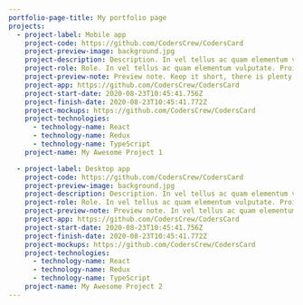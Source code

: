 ```yaml
---
portfolio-page-title: My portfolio page
projects:
  - project-label: Mobile app
    project-code: https://github.com/CodersCrew/CodersCard
    project-preview-image: background.jpg
    project-description: Description. In vel tellus ac quam elementum vulputate. Proin quis eros in elit luctus tempor. Aenean in hendrerit metus. Donec congue enim a dui efficitur, a pellentesque.
    project-role: Role. In vel tellus ac quam elementum vulputate. Proin quis eros in elit luctus tempor. Aenean in hendrerit metus. Donec congue enim a dui efficitur, a pellentesque.
    project-preview-note: Preview note. Keep it short, there is plenty to read after you click me
    project-app: https://github.com/CodersCrew/CodersCard
    project-start-date: 2020-08-23T10:45:41.756Z
    project-finish-date: 2020-08-23T10:45:41.772Z
    project-mockups: https://github.com/CodersCrew/CodersCard
    project-technologies:
      - technology-name: React
      - technology-name: Redux
      - technology-name: TypeScript
    project-name: My Awesome Project 1

  - project-label: Desktop app
    project-code: https://github.com/CodersCrew/CodersCard
    project-preview-image: background.jpg
    project-description: Description. In vel tellus ac quam elementum vulputate. Proin quis eros in elit luctus tempor. Aenean in hendrerit metus. Donec congue enim a dui efficitur, a pellentesque.
    project-role: Role. In vel tellus ac quam elementum vulputate. Proin quis eros in elit luctus tempor. Aenean in hendrerit metus. Donec congue enim a dui efficitur, a pellentesque.
    project-preview-note: Preview note. In vel tellus ac quam elementum vulputate. Proin quis eros in elit luctus tempor. Aenean in hendrerit metus. Donec congue enim a dui efficitur, a pellentesque.
    project-app: https://github.com/CodersCrew/CodersCard
    project-start-date: 2020-08-23T10:45:41.756Z
    project-finish-date: 2020-08-23T10:45:41.772Z
    project-mockups: https://github.com/CodersCrew/CodersCard
    project-technologies:
      - technology-name: React
      - technology-name: Redux
      - technology-name: TypeScript
    project-name: My Awesome Project 2
---
```

